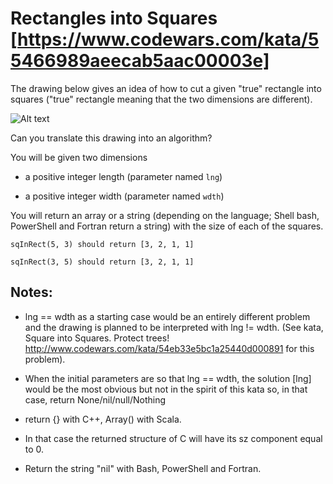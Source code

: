 # Rectangles into Squares [https://www.codewars.com/kata/55466989aeecab5aac00003e]

The drawing below gives an idea of how to cut a given "true" rectangle into squares ("true" rectangle meaning that the two dimensions are different).

![Alt text](https://i.imgur.com/lk5vJ7sm.jpg)

Can you translate this drawing into an algorithm?

You will be given two dimensions

- a positive integer length (parameter named `lng`)

- a positive integer width (parameter named `wdth`)

You will return an array or a string (depending on the language; Shell bash, PowerShell and Fortran return a string) with the size of each of the squares.

`sqInRect(5, 3) should return [3, 2, 1, 1]`

`sqInRect(3, 5) should return [3, 2, 1, 1]`


## Notes:

- lng == wdth as a starting case would be an entirely different problem and the drawing is planned to be interpreted with lng != wdth. (See kata, Square into Squares. Protect trees! http://www.codewars.com/kata/54eb33e5bc1a25440d000891 for this problem).

- When the initial parameters are so that lng == wdth, the solution [lng] would be the most obvious but not in the spirit of this kata so, in that case, return None/nil/null/Nothing

- return {} with C++, Array() with Scala.

- In that case the returned structure of C will have its sz component equal to 0.

- Return the string "nil" with Bash, PowerShell and Fortran.
